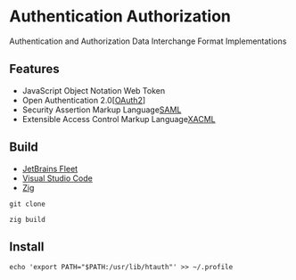 [Fleet]: https://jetbrains.com/fleet/
[OAuth2]: https://oauth.net/2/
[SAML]: https://wiki.oasis-open.org/security/FrontPage
[VSCode]: https://code.visualstudio.com/docs
[XACML]: https://www.oasis-open.org/standards/
[Zig Language]: https://ziglang.org/

# Authentication Authorization

Authentication and Authorization Data Interchange Format Implementations

## Features

- JavaScript Object Notation Web Token
- Open Authentication 2.0[[OAuth2]]
- Security Assertion Markup Language[SAML]
- Extensible Access Control Markup Language[XACML]

## Build

- [JetBrains Fleet][Fleet]
- [Visual Studio Code][VSCode]
- [Zig][Zig Language]

```shell
git clone

zig build
```

## Install

```shell
echo 'export PATH="$PATH:/usr/lib/htauth"' >> ~/.profile
```